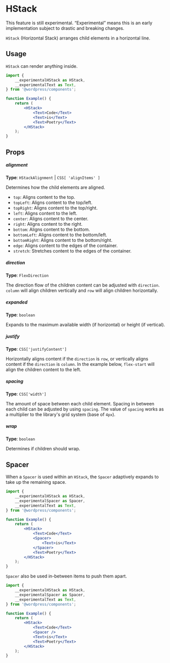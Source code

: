 # HStack

<div class="callout callout-alert">
This feature is still experimental. “Experimental” means this is an early implementation subject to drastic and breaking changes.
</div>

`HStack` (Horizontal Stack) arranges child elements in a horizontal line.

## Usage

`HStack` can render anything inside.

```jsx
import {
	__experimentalHStack as HStack,
	__experimentalText as Text,
} from '@wordpress/components';

function Example() {
	return (
		<HStack>
			<Text>Code</Text>
			<Text>is</Text>
			<Text>Poetry</Text>
		</HStack>
	);
}
```

## Props

##### alignment

**Type**: `HStackAlignment` | `CSS[ 'alignItems' ]`

Determines how the child elements are aligned.

-   `top`: Aligns content to the top.
-   `topLeft`: Aligns content to the top/left.
-   `topRight`: Aligns content to the top/right.
-   `left`: Aligns content to the left.
-   `center`: Aligns content to the center.
-   `right`: Aligns content to the right.
-   `bottom`: Aligns content to the bottom.
-   `bottomLeft`: Aligns content to the bottom/left.
-   `bottomRight`: Aligns content to the bottom/right.
-   `edge`: Aligns content to the edges of the container.
-   `stretch`: Stretches content to the edges of the container.

##### direction

**Type**: `FlexDirection`

The direction flow of the children content can be adjusted with `direction`. `column` will align children vertically and `row` will align children horizontally.

##### expanded

**Type**: `boolean`

Expands to the maximum available width (if horizontal) or height (if vertical).

##### justify

**Type**: `CSS['justifyContent']`

Horizontally aligns content if the `direction` is `row`, or vertically aligns content if the `direction` is `column`.
In the example below, `flex-start` will align the children content to the left.

##### spacing

**Type**: `CSS['width']`

The amount of space between each child element. Spacing in between each child can be adjusted by using `spacing`.
The value of `spacing` works as a multiplier to the library's grid system (base of `4px`).

##### wrap

**Type**: `boolean`

Determines if children should wrap.

## Spacer

When a `Spacer` is used within an `HStack`, the `Spacer` adaptively expands to take up the remaining space.

```jsx
import {
	__experimentalHStack as HStack,
	__experimentalSpacer as Spacer,
	__experimentalText as Text,
} from '@wordpress/components';

function Example() {
	return (
		<HStack>
			<Text>Code</Text>
			<Spacer>
				<Text>is</Text>
			</Spacer>
			<Text>Poetry</Text>
		</HStack>
	);
}
```

`Spacer` also be used in-between items to push them apart.

```jsx
import {
	__experimentalHStack as HStack,
	__experimentalSpacer as Spacer,
	__experimentalText as Text,
} from '@wordpress/components';

function Example() {
	return (
		<HStack>
			<Text>Code</Text>
			<Spacer />
			<Text>is</Text>
			<Text>Poetry</Text>
		</HStack>
	);
}
```
